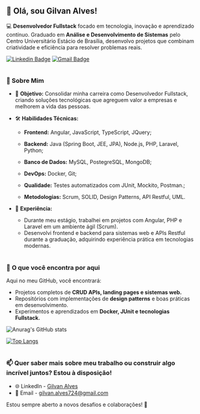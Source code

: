 ## 👋 Olá, sou Gilvan Alves!   

💻 **Desenvolvedor Fullstack** focado em tecnologia, inovação e aprendizado contínuo. Graduado em **Análise e Desenvolvimento de Sistemas** pelo Centro Universitário Estácio de Brasília, desenvolvo projetos que combinam criatividade e eficiência para resolver problemas reais.   

[![Linkedin Badge](https://img.shields.io/badge/-Gilvan&#8208;Alves-blue?style=flat-square&logo=Linkedin&logoColor=white&link=https://www.linkedin.com/in/gilvanribeiroalves/)](https://www.linkedin.com/in/gilvanribeiroalves/)
[![Gmail Badge](https://img.shields.io/badge/-gilvan.alves724@gmail.com-c14438?style=flat-square&logo=Gmail&logoColor=white&link=mailto:gilvan.alves724@gmail.com)](mailto:gilvan.alves724@gmail.com)  

#   
### 🚀 Sobre Mim

- 🎯 **Objetivo:** Consolidar minha carreira como Desenvolvedor Fullstack, criando soluções tecnológicas que agreguem valor a empresas e melhorem a vida das pessoas.
- 🛠️ **Habilidades Técnicas:**
  
    - **Frontend:** Angular, JavaScript, TypeScript, JQuery;
  
   - **Backend:** Java (Spring Boot, JEE, JPA), Node.js, PHP, Laravel, Python;
  
   - **Banco de Dados:** MySQL, PostegreSQL, MongoDB;
  
   - **DevOps:** Docker, Git;
  
   - **Qualidade:** Testes automatizados com JUnit, Mockito, Postman.;
   - **Metodologias:** Scrum, SOLID, Design Patterns, API Restful, UML.
- 💼 **Experiência:**
   - Durante meu estágio, trabalhei em projetos com Angular, PHP e Laravel em um ambiente ágil (Scrum).
   - Desenvolvi frontend e backend para sistemas web e APIs Restful durante a graduação, adquirindo experiência prática em tecnologias modernas.
#    
### 🌟 **O que você encontra por aqui**   

Aqui no meu GitHub, você encontrará:   

   - Projetos completos de **CRUD APIs, landing pages e sistemas web.**
   - Repositórios com implementações de **design patterns** e boas práticas em desenvolvimento.
   - Experimentos e aprendizados em **Docker, JUnit e tecnologias Fullstack.**

![Anurag's GitHub stats](https://github-readme-stats-git-masterrstaa-rickstaa.vercel.app/api?username=Gilvan-R-A&show_icons=true&include_all_commits=false&count_private=true&line_height=25&hide=issues&border_radius=3)   

[![Top Langs](https://github-readme-stats-git-masterrstaa-rickstaa.vercel.app/api/top-langs/?username=Gilvan-R-A&line_height=10&card_width=290&layout=compact&hide_title=false&count_private=true&langs_count=5&show_icons=true&title_color=7520FF&hide=html,css)](https://github.com/elidianaandrade/github-readme-stats)

#   

### 📫 Quer saber mais sobre meu trabalho ou construir algo incrível juntos? Estou à disposição!  

- 🌐 LinkedIn - [Gilvan Alves](https://www.linkedin.com/in/gilvanribeiroalves/)
- 📧 Email - [gilvan.alves724@gmail.com](mailto:gilvan.alves724@gmail.com)

Estou sempre aberto a novos desafios e colaborações! 🚀








